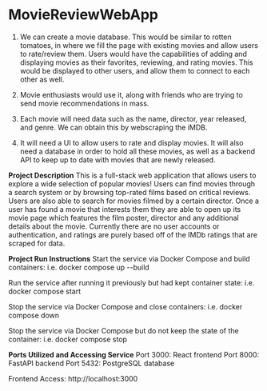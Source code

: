 # MovieReviewWebApp 

1. We can create a movie database. This would be similar to rotten tomatoes, in where we fill the page with existing movies and allow users to rate/review them. Users would have the capabilities of adding and displaying movies as their favorites, reviewing, and rating movies. This would be displayed to other users, and allow them to connect to each other as well.

2. Movie enthusiasts would use it, along with friends who are trying to send movie recommendations in mass.

3. Each movie will need data such as the name, director, year released, and genre. We can obtain this by webscraping the iMDB.

4. It will need a UI to allow users to rate and display movies. It will also need a database in order to hold all these movies, as well as a backend API to keep up to date with movies that are newly released.

**Project Description**
This is a full-stack web application that allows users to explore a wide selection of popular movies! Users can find movies through a search system or by browsing top-rated films based on critical reviews. Users are also able to search for movies filmed by a certain director. Once a user has found a movie that interests them they are able to open up its movie page which features the film poster, director and any additional details about the movie. Currently there are no user accounts or authentication, and ratings are purely based off of the IMDb ratings that are scraped for data.

**Project Run Instructions**
Start the service via Docker Compose and build containers: 
i.e. docker compose up --build

Run the service after running it previously but had kept container state:
i.e. docker compose start
     
Stop the service via Docker Compose and close containers: 
i.e. docker compose down

Stop the service via Docker Compose but do not keep the state of the container:
i.e. docker compose stop

**Ports Utilized and Accessing Service**
Port 3000: React frontend
Port 8000: FastAPI backend
Port 5432: PostgreSQL database

Frontend Access: http://localhost:3000
